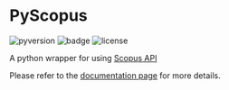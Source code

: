 # PyScopus

![pyversion](https://img.shields.io/badge/python-2.7-brightgreen.svg)
![badge](https://img.shields.io/badge/coverage-40%25-orange.svg)
![license](https://img.shields.io/badge/license-MIT-blue.svg)

A python wrapper for using <a href="http://dev.elsevier.com/index.html" target="_blank">Scopus API</a>

Please refer to the <a href="http://zhiyzuo.github.io/python-scopus/" target="_blank">documentation page</a> for more details. 
